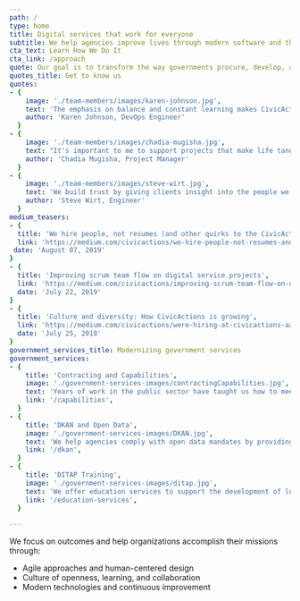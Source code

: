 ```yaml
---
path: /
type: home
title: Digital services that work for everyone
subtitle: We help agencies improve lives through modern software and thoughtful experiences.
cta_text: Learn How We Do It
cta_link: /approach
quote: Our goal is to transform the way governments procure, develop, and deliver digital services.
quotes_title: Get to know us
quotes:
- {
    image: './team-members/images/karen-johnson.jpg',
    text: 'The emphasis on balance and constant learning makes CivicActions an incredibly fun and engaging community.',
    author: 'Karen Johnson, DevOps Engineer'
  }
- {
    image: './team-members/images/chadia-mugisha.jpg',
    text: "It's important to me to support projects that make life tangibly better for people, and CivicActions is a place where I can do that.",
    author: 'Chadia Mugisha, Project Manager'
  }
- {
    image: './team-members/images/steve-wirt.jpg',
    text: 'We build trust by giving clients insight into the people we are, so they relate to us as humans rather than just contractors.',
    author: 'Steve Wirt, Engineer'
  }
medium_teasers: 
- {
  title: 'We hire people, not resumes (and other quirks to the CivicActions application process)',
  link: 'https://medium.com/civicactions/we-hire-people-not-resumes-and-other-quirks-to-the-civicactions-application-process-7aab30d69c1c',
 date: 'August 07, 2019'
}
- {
  title: 'Improving scrum team flow on digital service projects',
  link: 'https://medium.com/civicactions/improving-scrum-team-flow-on-digital-service-projects-6723d95eaad8',
  date: 'July 22, 2019'
}
- {
  title: 'Culture and diversity: How CivicActions is growing',
  link: 'https://medium.com/civicactions/were-hiring-at-civicactions-aa8ac8486923',
  date: 'July 25, 2018'
}
government_services_title: Modernizing government services
government_services:
- {
    title: 'Contracting and Capabilities',
    image: './government-services-images/contractingCapabilities.jpg',
    text: 'Years of work in the public sector have taught us how to meet the needs of today’s government.',
    link: '/capabilities',
  }
- {
    title: 'DKAN and Open Data',
    image: './government-services-images/DKAN.jpg',
    text: 'We help agencies comply with open data mandates by providing full-scale DKAN services and support.',
    link: '/dkan',
  }
- {
    title: 'DITAP Training',
    image: './government-services-images/ditap.jpg',
    text: 'We offer education services to support the development of leaders in the Federal acquisition community.',
    link: '/education-services',
  }

---
```

We focus on outcomes and help organizations accomplish their missions through:
* Agile approaches and human-centered design
* Culture of openness, learning, and collaboration
* Modern technologies and continuous improvement
